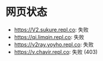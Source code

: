 # 网页状态
- https://V2.sukure.repl.co: 失败
- https://qi.limqin.repl.co: 失败
- https://v2ray.yoyho.repl.co: 失败
- https://v.chavir.repl.co: 失败 (403)
